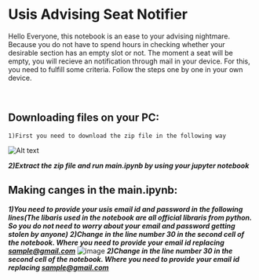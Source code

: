 # Usis Advising Seat Notifier
<p>Hello Everyone, this notebook is an ease to your advising nightmare. Because you do not have to spend hours in checking whether your desirable section has an empty slot or not. The moment a seat will be empty, you will recieve an notification through mail in your device. For this, you need to fulfill some criteria. Follow the steps one by one in your own device.</p><br>

## Downloading files on your PC:

```1)First you need to download the zip file in the following way```

<img src="gifs/1.gif" alt="Alt text" title="Optional title">

***2)Extract the zip file and run main.ipynb by using your jupyter notebook***

## Making canges in the main.ipynb:
***1)You need to provide your usis email id and password in the following lines(The libaris used in the notebook are all official libraris from python. So you do not need to worry about your email and password getting stolen by anyone)***
***2)Change in the line number 30 in the second cell of the notebook. Where you need to provide your email id replacing sample@gmail.com***
![image](https://user-images.githubusercontent.com/67923321/229041957-f7e89f55-2220-42a0-aff9-0e3051fbcd21.png)
***2)Change in the line number 30 in the second cell of the notebook. Where you need to provide your email id replacing sample@gmail.com***
